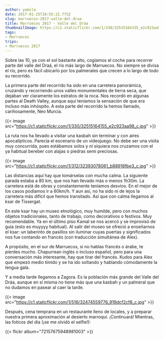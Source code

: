 ```yaml
---
author: yamila
date: 2017-01-25T18:55:22.775Z
slug: marruecos-2017-valle-del-draa
title: Marruecos 2017 - Valle del Dráa
thumbnailImage: https://c1.staticflickr.com/1/330/32515164155_e2c923aa98_c.jpg
tags:
- Marruecos
trips:
- Marruecos 2017
---
```


Sobre las 10, ya con el sol bastante alto, cogíamos el coche para recorrer parte del valle del Draá, el río más largo de Marruecos. No siempre se divisa el río, pero es fácil ubicarlo por los palmerales que crecen a lo largo de todo su recorrido.

La primera parte del recorrido ha sido en una carretera panorámica, cruzando y recorriendo unos valles monumentales de tierra seca, que dejaban ver claramente los estratos de la roca. Nos recordó en algunas partes al Death Valley, aunque aquí teníamos la sensación de que era incluso más inhóspito. A esta parte del recorrido la hemos llamado, cariñosamente, Neo Murcia.

{{< image src="https://c1.staticflickr.com/1/330/32515164155_e2c923aa98_c.jpg" >}}

La ruta nos ha llevado a visitar una kasbah sin terminar y con aires apocalípticos. Parecía el escenario de un videojuego. No debe ser una visita muy concurrida, pues estábamos solos y ni siquiera nos cruzamos con el ya habitual bereber con alajas o piedras semi preciosas.

{{< image src="https://c1.staticflickr.com/1/312/32393078061_b88918fbe3_c.jpg" >}}

Las distancias aquí hay que tomárselas con mucha calma. La siguiente parada estaba a 80 km, que nos han llevado más o menos 1h30m. La carretera está de obras y constantemente teníamos desvíos. En el mejor de los casos podíamos ir a 60km/h. Y aun así, no ha sido ni de lejos la carretera más difícil que hemos transitado. Así que con calma llegamos al ksar de Tissergat.

En este ksar hay un museo etnológico, muy humilde, pero con muchos objetos tradicionales, tanto de trabajo, como decorativos o festivos. Muy recomendable. Ya en el último piso Kamal se nos acercó y se improvisó de guía (esto es muyyyy habitual). Al salir del museo se ofreció a enseñarnos el ksar: un laberinto de pasillos sin iluminar cuyas puertas y significados nos fue contando en francés (con traducción simultánea de Alex).

A propósito, en el sur de Marruecos, si no hablas francés o árabe, te pierdes mucho. Chapurrean inglés o incluso español, pero para una conversación más interesante, hay que tirar del francés. Kudos para Alex que empezó medio tímido y se ha ido soltando y hablando cómodamente la lengua gala.

Y a media tarde llegamos a Zagora. Es la población más grande del Valle del Dráa, aunque en sí misma no tiene más que una kasbah y un palmeral que no dudamos en pasear al caer la tarde.

{{< image src="https://c1.staticflickr.com/1/516/32474559776_919dcf2cf8_c.jpg" >}}

Después, cena temprana en un restaurante lleno de locales, y a preparar nuestra primera aproximación al desierto marroquí. ¡Continuará! Mientras, las foticos del día (¡se me olvidó el selfie!):

{{< flickr album="72157675948981003" >}}
